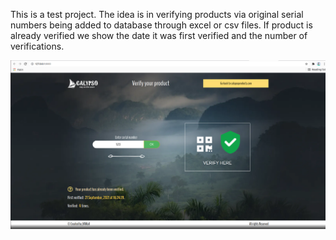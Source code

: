 This is a test project.
The idea is in verifying products via original serial numbers being added to database through excel or csv files. 
If product is already verified we show the date it was first verified and the number of verifications.


![view](https://github.com/valentynvovchak/calypso-verify/blob/main/media/view.png?raw=true)
